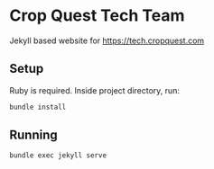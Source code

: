 # Crop Quest Tech Team

Jekyll based website for https://tech.cropquest.com

## Setup

Ruby is required. Inside project directory, run:
```bash
bundle install
```

## Running
```bash
bundle exec jekyll serve
```
